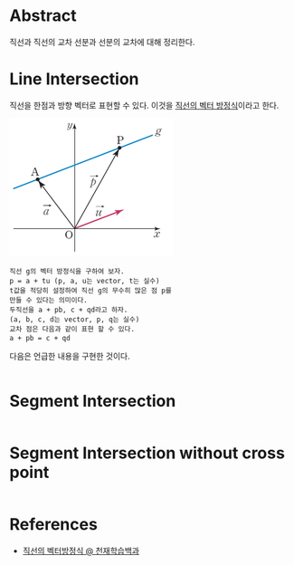 # Abstract

직선과 직선의 교차 선분과 선분의 교차에 대해 정리한다.

# Line Intersection

직선을 한점과 방향 벡터로 표현할 수 있다. 이것을 [직선의 벡터
방정식](http://koc.chunjae.co.kr/Dic/dicDetail.do?idx=22585)이라고
한다.

![](../_img/line_vector_eq.png)

```
직선 g의 벡터 방정식을 구하여 보자.
p = a + tu (p, a, u는 vector, t는 실수)
t값을 적당히 설정하여 직선 g의 무수히 많은 점 p를
만들 수 있다는 의미이다.
두직선을 a + pb, c + qd라고 하자.
(a, b, c, d는 vector, p, q는 실수)
교차 점은 다음과 같이 표현 할 수 있다.
a + pb = c + qd

```

다음은 언급한 내용을 구현한 것이다.

```cpp
```

# Segment Intersection


```cpp
```

# Segment Intersection without cross point

```cpp
```


# References

* [직선의 벡터방정식 @ 천재학습백과](http://koc.chunjae.co.kr/Dic/dicDetail.do?idx=22585)

